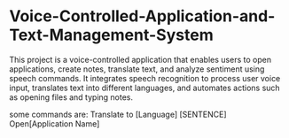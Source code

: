 # Voice-Controlled-Application-and-Text-Management-System
This project is a voice-controlled application that enables users to open applications, create notes, translate text, and analyze sentiment using speech commands. It integrates speech recognition to process user voice input, translates text into different languages, and automates actions such as opening files and typing notes. 

some commands are:
Translate to [Language] [SENTENCE]
Open[Application Name]
